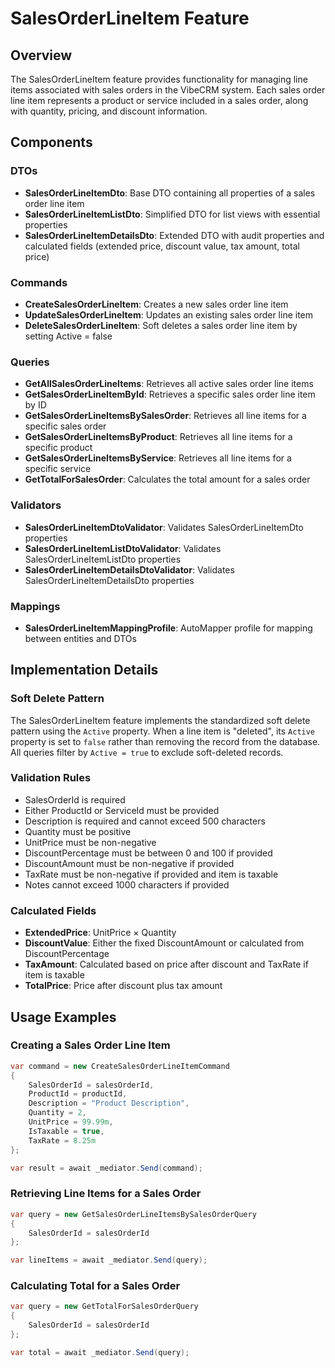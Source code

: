 # SalesOrderLineItem Feature

## Overview
The SalesOrderLineItem feature provides functionality for managing line items associated with sales orders in the VibeCRM system. Each sales order line item represents a product or service included in a sales order, along with quantity, pricing, and discount information.

## Components

### DTOs
- **SalesOrderLineItemDto**: Base DTO containing all properties of a sales order line item
- **SalesOrderLineItemListDto**: Simplified DTO for list views with essential properties
- **SalesOrderLineItemDetailsDto**: Extended DTO with audit properties and calculated fields (extended price, discount value, tax amount, total price)

### Commands
- **CreateSalesOrderLineItem**: Creates a new sales order line item
- **UpdateSalesOrderLineItem**: Updates an existing sales order line item
- **DeleteSalesOrderLineItem**: Soft deletes a sales order line item by setting Active = false

### Queries
- **GetAllSalesOrderLineItems**: Retrieves all active sales order line items
- **GetSalesOrderLineItemById**: Retrieves a specific sales order line item by ID
- **GetSalesOrderLineItemsBySalesOrder**: Retrieves all line items for a specific sales order
- **GetSalesOrderLineItemsByProduct**: Retrieves all line items for a specific product
- **GetSalesOrderLineItemsByService**: Retrieves all line items for a specific service
- **GetTotalForSalesOrder**: Calculates the total amount for a sales order

### Validators
- **SalesOrderLineItemDtoValidator**: Validates SalesOrderLineItemDto properties
- **SalesOrderLineItemListDtoValidator**: Validates SalesOrderLineItemListDto properties
- **SalesOrderLineItemDetailsDtoValidator**: Validates SalesOrderLineItemDetailsDto properties

### Mappings
- **SalesOrderLineItemMappingProfile**: AutoMapper profile for mapping between entities and DTOs

## Implementation Details

### Soft Delete Pattern
The SalesOrderLineItem feature implements the standardized soft delete pattern using the `Active` property. When a line item is "deleted", its `Active` property is set to `false` rather than removing the record from the database. All queries filter by `Active = true` to exclude soft-deleted records.

### Validation Rules
- SalesOrderId is required
- Either ProductId or ServiceId must be provided
- Description is required and cannot exceed 500 characters
- Quantity must be positive
- UnitPrice must be non-negative
- DiscountPercentage must be between 0 and 100 if provided
- DiscountAmount must be non-negative if provided
- TaxRate must be non-negative if provided and item is taxable
- Notes cannot exceed 1000 characters if provided

### Calculated Fields
- **ExtendedPrice**: UnitPrice × Quantity
- **DiscountValue**: Either the fixed DiscountAmount or calculated from DiscountPercentage
- **TaxAmount**: Calculated based on price after discount and TaxRate if item is taxable
- **TotalPrice**: Price after discount plus tax amount

## Usage Examples

### Creating a Sales Order Line Item
```csharp
var command = new CreateSalesOrderLineItemCommand
{
    SalesOrderId = salesOrderId,
    ProductId = productId,
    Description = "Product Description",
    Quantity = 2,
    UnitPrice = 99.99m,
    IsTaxable = true,
    TaxRate = 8.25m
};

var result = await _mediator.Send(command);
```

### Retrieving Line Items for a Sales Order
```csharp
var query = new GetSalesOrderLineItemsBySalesOrderQuery
{
    SalesOrderId = salesOrderId
};

var lineItems = await _mediator.Send(query);
```

### Calculating Total for a Sales Order
```csharp
var query = new GetTotalForSalesOrderQuery
{
    SalesOrderId = salesOrderId
};

var total = await _mediator.Send(query);
```

